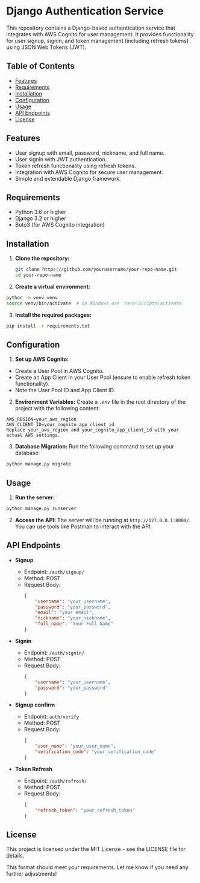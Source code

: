 # Django Authentication Service

This repository contains a Django-based authentication service that integrates with AWS Cognito for user management. It provides functionality for user signup, signin, and token management (including refresh tokens) using JSON Web Tokens (JWT).

## Table of Contents

- [Features](#features)
- [Requirements](#requirements)
- [Installation](#installation)
- [Configuration](#configuration)
- [Usage](#usage)
- [API Endpoints](#api-endpoints)
- [License](#license)

## Features

- User signup with email, password, nickname, and full name.
- User signin with JWT authentication.
- Token refresh functionality using refresh tokens.
- Integration with AWS Cognito for secure user management.
- Simple and extendable Django framework.

## Requirements

- Python 3.6 or higher
- Django 3.2 or higher
- Boto3 (for AWS Cognito integration)

## Installation

1. **Clone the repository:**
   ```bash
   git clone https://github.com/yourusername/your-repo-name.git
   cd your-repo-name
   ```

2. **Create a virtual environment:**
  ```bash
  python -m venv venv
  source venv/bin/activate  # On Windows use `venv\Scripts\activate`
  ```
  
3. **Install the required packages:**
  ```bash
  pip install -r requirements.txt
  ```

## Configuration
1. **Set up AWS Cognito:**
- Create a User Pool in AWS Cognito.
- Create an App Client in your User Pool (ensure to enable refresh token functionality).
- Note the User Pool ID and App Client ID.

2. **Environment Variables:** Create a `.env` file in the root directory of the project with the following content:

  ```
  AWS_REGION=your_aws_region
  AWS_CLIENT_ID=your_cognito_app_client_id
  Replace your_aws_region and your_cognito_app_client_id with your actual AWS settings.
  ```

3. **Database Migration:** Run the following command to set up your database:

  ```bash
  python manage.py migrate
  ```

## Usage
1. **Run the server:**

```bash
python manage.py runserver
```
2. **Access the API:** The server will be running at `http://127.0.0.1:8000/`. You can use tools like Postman to interact with the API.


## API Endpoints
- **Signup**
  - Endpoint: `/auth/signup/`
  - Method: POST
  - Request Body:
    ```json
    {
        "username": "your_username",
        "password": "your_password",
        "email": "your_email",
        "nickname": "your_nickname",
        "full_name": "Your Full Name"
    }
    ```
  
- **Signin**
  - Endpoint: `/auth/signin/`
  - Method: POST
  - Request Body:
    ```json
    {
        "username": "your_username",
        "password": "your_password"
    }
    ```

- **Signup confirm**
  - Endpoint: `auth/verify`
  - Method: POST
  - Request Body:
    ```json
    {
        "user_name": "your_user_name",
        "verification_code": "your_verification_code"
    }
    ```

- **Token Refresh**
  - Endpoint: `/auth/refresh/`
  - Method: POST
  - Request Body:
    ```json
    {
        "refresh_token": "your_refresh_token"
    }
    ```

## License
This project is licensed under the MIT License - see the LICENSE file for details.

This format should meet your requirements. Let me know if you need any further adjustments!



